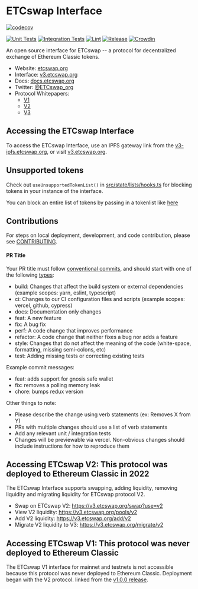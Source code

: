 # ETCswap Interface

[![codecov](https://codecov.io/gh/Uniswap/interface/branch/main/graph/badge.svg?token=YVT2Y86O82)](https://codecov.io/gh/Uniswap/interface)

[![Unit Tests](https://github.com/Uniswap/interface/actions/workflows/unit-tests.yaml/badge.svg)](https://github.com/Uniswap/interface/actions/workflows/unit-tests.yaml)
[![Integration Tests](https://github.com/Uniswap/interface/actions/workflows/integration-tests.yaml/badge.svg)](https://github.com/Uniswap/interface/actions/workflows/integration-tests.yaml)
[![Lint](https://github.com/Uniswap/interface/actions/workflows/lint.yml/badge.svg)](https://github.com/Uniswap/interface/actions/workflows/lint.yml)
[![Release](https://github.com/Uniswap/interface/actions/workflows/release.yaml/badge.svg)](https://github.com/Uniswap/interface/actions/workflows/release.yaml)
[![Crowdin](https://badges.crowdin.net/uniswap-interface/localized.svg)](https://crowdin.com/project/uniswap-interface)

An open source interface for ETCswap -- a protocol for decentralized exchange of Ethereum Classic tokens.

- Website: [etcswap.org](https://etcswap.org)
- Interface: [v3.etcswap.org](https://v3.etcswap.org)
- Docs: [docs.etcswap.org](https://docs.etcswap.org)
- Twitter: [@ETCswap_org](https://twitter.com/ETCswap_org)
- Protocol Whitepapers:
  - [V1](https://hackmd.io/C-DvwDSfSxuh-Gd4WKE_ig)
  - [V2](https://uniswap.org/whitepaper.pdf)
  - [V3](https://uniswap.org/whitepaper-v3.pdf)

## Accessing the ETCswap Interface

To access the ETCswap Interface, use an IPFS gateway link from the
[v3-ipfs.etcswap.org](https://v3-ipfs.etcswap.org),
or visit [v3.etcswap.org](https://v3.etcswap.org).

## Unsupported tokens

Check out `useUnsupportedTokenList()` in [src/state/lists/hooks.ts](./src/state/lists/hooks.ts) for blocking tokens in your instance of the interface.

You can block an entire list of tokens by passing in a tokenlist like [here](./src/constants/lists.ts)

## Contributions

For steps on local deployment, development, and code contribution, please see [CONTRIBUTING](./CONTRIBUTING.md).

#### PR Title
Your PR title must follow [conventional commits](https://www.conventionalcommits.org/en/v1.0.0/#summary), and should start with one of the following [types](https://github.com/angular/angular/blob/22b96b9/CONTRIBUTING.md#type):

- build: Changes that affect the build system or external dependencies (example scopes: yarn, eslint, typescript)
- ci: Changes to our CI configuration files and scripts (example scopes: vercel, github, cypress)
- docs: Documentation only changes
- feat: A new feature
- fix: A bug fix
- perf: A code change that improves performance
- refactor: A code change that neither fixes a bug nor adds a feature
- style: Changes that do not affect the meaning of the code (white-space, formatting, missing semi-colons, etc)
- test: Adding missing tests or correcting existing tests

Example commit messages:

- feat: adds support for gnosis safe wallet
- fix: removes a polling memory leak
- chore: bumps redux version

Other things to note:

- Please describe the change using verb statements (ex: Removes X from Y)
- PRs with multiple changes should use a list of verb statements
- Add any relevant unit / integration tests
- Changes will be previewable via vercel. Non-obvious changes should include instructions for how to reproduce them


## Accessing ETCswap V2: This protocol was deployed to Ethereum Classic in 2022

The ETCswap Interface supports swapping, adding liquidity, removing liquidity and migrating liquidity for ETCswap protocol V2.

- Swap on ETCswap V2: <https://v3.etcswap.org/swap?use=v2>
- View V2 liquidity: <https://v3.etcswap.org/pools/v2>
- Add V2 liquidity: <https://v3.etcswap.org/add/v2>
- Migrate V2 liquidity to V3: <https://v3.etcswap.org/migrate/v2>

## Accessing ETCswap V1: This protocol was never deployed to Ethereum Classic

The ETCswap V1 interface for mainnet and testnets is not accessible because this protocol was never deployed to Ethereum Classic. Deployment began with the V2 protocol.
linked from the [v1.0.0 release](https://github.com/etcswap/uniswap-interface/releases/tag/v1.0.0).
